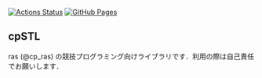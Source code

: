 [![Actions Status](https://github.com/ras-cp/cpSTL/workflows/verify/badge.svg)](https://github.com/ras-cp/cpSTL/actions)
[![GitHub Pages](https://img.shields.io/static/v1?label=GitHub+Pages&message=+&color=brightgreen&logo=github)](https://ras-cp.github.io/cpSTL/)

## cpSTL
ras (@cp_ras) の競技プログラミング向けライブラリです．利用の際は自己責任でお願いします．
